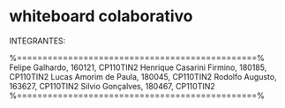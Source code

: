 # whiteboard colaborativo

INTEGRANTES:

%===============================================%
Felipe Galhardo,              160121, CP110TIN2
Henrique Casarini Firmino,    180185, CP110TIN2
Lucas Amorim de Paula,        180045, CP110TIN2
Rodolfo Augusto,              163627, CP110TIN2
Silvio Gonçalves,             180467, CP110TIN2
%===============================================%